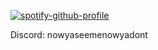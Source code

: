 [![spotify-github-profile](https://spotify-github-profile.vercel.app/api/view?uid=31ufb45ddykbgoyzpa6zm5ih254i&cover_image=true&theme=default&show_offline=false&background_color=121212&interchange=false&bar_color=53b14f&bar_color_cover=false)](https://spotify-github-profile.vercel.app/api/view?uid=31ufb45ddykbgoyzpa6zm5ih254i&redirect=true) 

Discord: nowyaseemenowyadont
